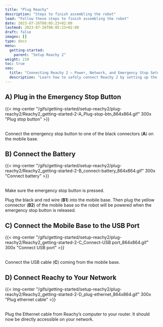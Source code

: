 ```yaml
---
title: "Plug Reachy"
description: "Steps to finish assembling the robot"
lead: "Follow these steps to finish assembling the robot"
date: 2023-07-26T08:05:23+02:00
lastmod: 2023-07-26T08:05:23+02:00
draft: false
images: []
type: docs
menu:
  getting-started:
    parent: "Setup Reachy 2"
weight: 210
toc: true
seo:
  title: "Connecting Reachy 2 – Power, Network, and Emergency Stop Setup"
  description: "Learn how to safely connect Reachy 2 by setting up the emergency stop button, battery, USB link, and network access to get your robot ready for use."
---
```


## A) Plug in the Emergency Stop Button
{{< img-center "/gifs/getting-started/setup-reachy2/plug-reachy2/Reachy2_getting-started-2-A_Plug-stop-btn_864x864.gif" 300x "Plug stop button" >}}  

<br />
Connect the emergency stop button to one of the black connectors (<b>A</b>) on the mobile base.

## B) Connect the Battery

{{< img-center "/gifs/getting-started/setup-reachy2/plug-reachy2/Reachy2_getting-started-2-B_connect-battery_864x864.gif" 300x "Connect battery" >}}  

<br />
Make sure the emergency stop button is pressed.

Plug the black and red wire (**B1**) into the mobile base. Then plug the yellow connector (**B2**) of the mobile base so the robot will be powered when the emergency stop button is released. 

## C) Connect the Mobile Base to the USB Port

{{< img-center "/gifs/getting-started/setup-reachy2/plug-reachy2/Reachy2_getting-started-2-C_Connect-USB port_864x864.gif" 300x "Connect USB port" >}}  

<br />
Connect the USB cable (<b>C</b>) coming from the mobile base.

## D) Connect Reachy to Your Network 

{{< img-center "/gifs/getting-started/setup-reachy2/plug-reachy2/Reachy2_getting-started-2-D_plug-ethernet_864x864.gif" 300x "Plug ethernet cable" >}}

<br />
Plug the Ethernet cable from Reachy’s computer to your router. It should now be directly accessible on your network.
